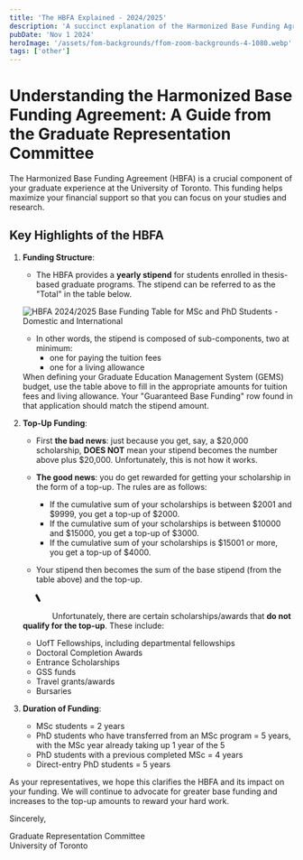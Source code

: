 ```yaml
---
title: 'The HBFA Explained - 2024/2025'
description: 'A succinct explanation of the Harmonized Base Funding Agreement (HBFA) and its impact on graduate students'
pubDate: 'Nov 1 2024'
heroImage: '/assets/fom-backgrounds/ffom-zoom-backgrounds-4-1080.webp'
tags: ['other']
---
```


# Understanding the Harmonized Base Funding Agreement: A Guide from the Graduate Representation Committee

The Harmonized Base Funding Agreement (HBFA) is a crucial component of your graduate experience at the University of Toronto. This funding helps maximize your financial support so that you can focus on your studies and research.

## Key Highlights of the HBFA


1. **Funding Structure**:
   - The HBFA provides a **yearly stipend** for students enrolled in thesis-based graduate programs. The stipend can be referred to as the "Total" in the table below. 

    ![HBFA 2024/2025 Base Funding Table for MSc and PhD Students - Domestic and International](/hbfa-2024-2025.webp)

    - In other words, the stipend is composed of sub-components, two at minimum: 
        - one for paying the tuition fees
        - one for a living allowance

    <div class="bg-blue-100 border-l-4 border-blue-500 text-blue-700 p-4 my-4 rounded">
        When defining your Graduate Education Management System (GEMS) budget, use the table above to fill in the appropriate amounts for tuition fees and living allowance. Your "Guaranteed Base Funding" row found in that application should match the stipend amount.
    </div>

2. **Top-Up Funding**:
   - First **the bad news**: just because you get, say, a $20,000 scholarship, **DOES NOT** mean your stipend becomes the number above plus $20,000. Unfortunately, this is not how it works.
   - **The good news**: you do get rewarded for getting your scholarship in the form of a top-up. The rules are as follows:
        - If the cumulative sum of your scholarships is between $2001 and $9999, you get a top-up of $2000.
        - If the cumulative sum of your scholarships is between $10000 and $15000, you get a top-up of $3000.
        - If the cumulative sum of your scholarships is $15001 or more, you get a top-up of $4000.

    - Your stipend then becomes the sum of the base stipend (from the table above) and the top-up.

    <div class="bg-yellow-100 border-l-4 border-yellow-500 text-yellow-700 p-4 my-4 rounded">
    <svg xmlns="http://www.w3.org/2000/svg" width="3rem" height="3rem" viewBox="0 0 24 24"><g fill="none" stroke="currentColor" stroke-linecap="round" stroke-linejoin="round" stroke-width="2"><path stroke-dasharray="64" stroke-dashoffset="64" d="M12 3l9 17h-18l9 -17Z"><animate fill="freeze" attributeName="stroke-dashoffset" dur="0.6s" values="64;0"/></path><path stroke-dasharray="6" stroke-dashoffset="6" d="M12 10v4"><animate fill="freeze" attributeName="stroke-dashoffset" begin="0.6s" dur="0.2s" values="6;0"/></path><path stroke-dasharray="2" stroke-dashoffset="2" d="M12 17v0.01"><animate fill="freeze" attributeName="stroke-dashoffset" begin="0.8s" dur="0.2s" values="2;0"/></path></g></svg>
        Unfortunately, there are certain scholarships/awards that <b>do not qualify for the top-up</b>. These include:
        <ul>
            <li>UofT Fellowships, including departmental fellowships</li>
            <li>Doctoral Completion Awards</li>
            <li>Entrance Scholarships</li>
            <li>GSS funds</li>
            <li>Travel grants/awards</li>
            <li>Bursaries</li>
        </ul>
    </div>

3. **Duration of Funding**:
   - MSc students = 2 years
   - PhD students who have transferred from an MSc program = 5 years, with the MSc year already taking up 1 year of the 5
   - PhD students with a previous completed MSc = 4 years
   - Direct-entry PhD students = 5 years

As your representatives, we hope this clarifies the HBFA and its impact on your funding. We will continue to advocate for greater base funding and increases to the top-up amounts to reward your hard work.

Sincerely,  

Graduate Representation Committee  
University of Toronto
